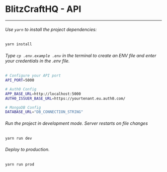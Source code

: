 # BlitzCraftHQ - API
-----


###### Use `yarn` to install the project dependencies:
```bash
yarn install
```

###### Type ```cp .env.example .env``` in the terminal to create an ENV file and enter your credentials in the .env file.
```sh
# Configure your API port
API_PORT=5000

# Auth0 Config
APP_BASE_URL=http://localhost:5000 
AUTH0_ISSUER_BASE_URL=https://yourtenant.eu.auth0.com/ 

# MongoDB Config
DATABASE_URL="DB_CONNECTION_STRING"
```
 
###### Run the project in development mode. Server restarts on file changes
```sh
yarn run dev
```

###### Deploy to production.
```sh
yarn run prod
```



